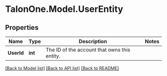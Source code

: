 # TalonOne.Model.UserEntity
## Properties

Name | Type | Description | Notes
------------ | ------------- | ------------- | -------------
**UserId** | **int** | The ID of the account that owns this entity. | 

[[Back to Model list]](../README.md#documentation-for-models) [[Back to API list]](../README.md#documentation-for-api-endpoints) [[Back to README]](../README.md)

